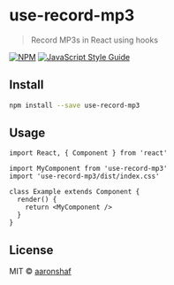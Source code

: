 # use-record-mp3

> Record MP3s in React using hooks

[![NPM](https://img.shields.io/npm/v/use-record-mp3.svg)](https://www.npmjs.com/package/use-record-mp3) [![JavaScript Style Guide](https://img.shields.io/badge/code_style-standard-brightgreen.svg)](https://standardjs.com)

## Install

```bash
npm install --save use-record-mp3
```

## Usage

```tsx
import React, { Component } from 'react'

import MyComponent from 'use-record-mp3'
import 'use-record-mp3/dist/index.css'

class Example extends Component {
  render() {
    return <MyComponent />
  }
}
```

## License

MIT © [aaronshaf](https://github.com/aaronshaf)
